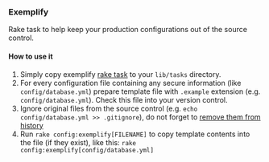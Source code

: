 ### Exemplify

Rake task to help keep your production configurations out of the source control.

#### How to use it
1. Simply copy exemplify [rake task]() to your `lib/tasks` directory.
2. For every configuration file containing any secure information (like `config/database.yml`) prepare template file with `.example` extension (e.g. `config/database.yml`). Check this file into your version control.
3. Ignore original files from the source control (e.g. `echo config/database.yml >> .gitignore`), do not forget to [remove them from history](https://help.github.com/articles/remove-sensitive-data)
4. Run `rake config:exemplify[FILENAME]` to copy template contents into the file (if they exist), like this: `rake config:exemplify[config/database.yml]`
